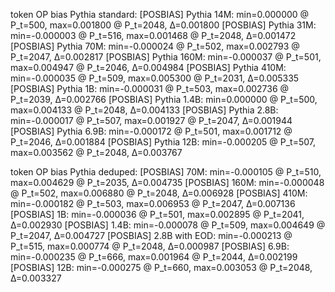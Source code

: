token OP bias Pythia standard:
[POSBIAS] Pythia 14M: min=0.000000 @ P_t=500, max=0.001800 @ P_t=2048, Δ=0.001800
[POSBIAS] Pythia 31M: min=-0.000003 @ P_t=516, max=0.001468 @ P_t=2048, Δ=0.001472
[POSBIAS] Pythia 70M: min=-0.000024 @ P_t=502, max=0.002793 @ P_t=2047, Δ=0.002817
[POSBIAS] Pythia 160M: min=-0.000037 @ P_t=501, max=0.004947 @ P_t=2046, Δ=0.004984
[POSBIAS] Pythia 410M: min=-0.000035 @ P_t=509, max=0.005300 @ P_t=2031, Δ=0.005335
[POSBIAS] Pythia 1B: min=-0.000031 @ P_t=503, max=0.002736 @ P_t=2039, Δ=0.002766
[POSBIAS] Pythia 1.4B: min=0.000000 @ P_t=500, max=0.004133 @ P_t=2048, Δ=0.004133
[POSBIAS] Pythia 2.8B: min=-0.000017 @ P_t=507, max=0.001927 @ P_t=2047, Δ=0.001944
[POSBIAS] Pythia 6.9B: min=-0.000172 @ P_t=501, max=0.001712 @ P_t=2046, Δ=0.001884
[POSBIAS] Pythia 12B: min=-0.000205 @ P_t=507, max=0.003562 @ P_t=2048, Δ=0.003767

token OP bias Pythia deduped:
[POSBIAS] 70M: min=-0.000105 @ P_t=510, max=0.004629 @ P_t=2035, Δ=0.004735
[POSBIAS] 160M: min=-0.000048 @ P_t=502, max=0.006880 @ P_t=2048, Δ=0.006928
[POSBIAS] 410M: min=-0.000182 @ P_t=503, max=0.006953 @ P_t=2047, Δ=0.007136
[POSBIAS] 1B: min=-0.000036 @ P_t=501, max=0.002895 @ P_t=2041, Δ=0.002930
[POSBIAS] 1.4B: min=-0.000078 @ P_t=509, max=0.004649 @ P_t=2047, Δ=0.004727
[POSBIAS] 2.8B with EOD: min=-0.000213 @ P_t=515, max=0.000774 @ P_t=2048, Δ=0.000987
[POSBIAS] 6.9B: min=-0.000235 @ P_t=666, max=0.001964 @ P_t=2044, Δ=0.002199
[POSBIAS] 12B: min=-0.000275 @ P_t=660, max=0.003053 @ P_t=2048, Δ=0.003327